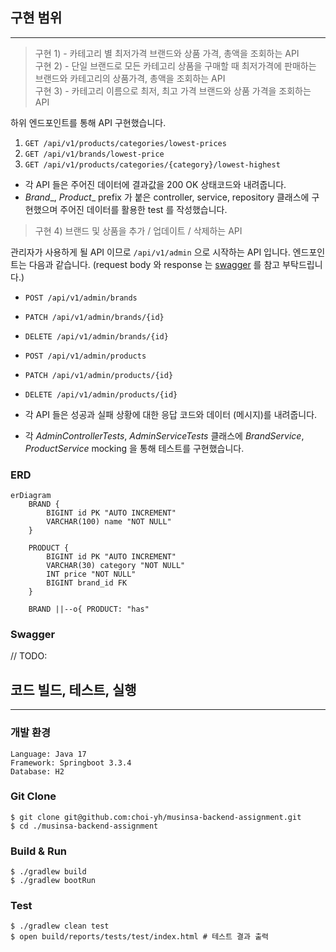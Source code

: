 ## 구현 범위

---

> 구현 1) - 카테고리 별 최저가격 브랜드와 상품 가격, 총액을 조회하는 API  
> 구현 2) - 단일 브랜드로 모든 카테고리 상품을 구매할 때 최저가격에 판매하는 브랜드와 카테고리의 상품가격, 총액을 조회하는 API  
> 구현 3) - 카테고리 이름으로 최저, 최고 가격 브랜드와 상품 가격을 조회하는 API  

하위 엔드포인트를 통해 API 구현했습니다.
1. `GET /api/v1/products/categories/lowest-prices`
2. `GET /api/v1/brands/lowest-price`
3. `GET /api/v1/products/categories/{category}/lowest-highest`

* 각 API 들은 주어진 데이터에 결과값을 200 OK 상태코드와 내려줍니다.
* _Brand__, _Product__ prefix 가 붙은 controller, service, repository 클래스에 구현했으며 주어진 데이터를 활용한 test 를 작성했습니다.

> 구현 4) 브랜드 및 상품을 추가 / 업데이트 / 삭제하는 API

관리자가 사용하게 될 API 이므로 `/api/v1/admin` 으로 시작하는 API 입니다. 엔드포인트는 다음과 같습니다. (request body 와 response 는 [swagger](#swagger) 를 참고 부탁드립니다.)
* `POST /api/v1/admin/brands`
* `PATCH /api/v1/admin/brands/{id}`
* `DELETE /api/v1/admin/brands/{id}`
* `POST /api/v1/admin/products`
* `PATCH /api/v1/admin/products/{id}`
* `DELETE /api/v1/admin/products/{id}`


* 각 API 들은 성공과 실패 상황에 대한 응답 코드와 데이터 (메시지)를 내려줍니다.
* 각 _AdminControllerTests_, _AdminServiceTests_ 클래스에 _BrandService_, _ProductService_ mocking 을 통해 테스트를 구현했습니다. 

### ERD
```mermaid
erDiagram
    BRAND {
        BIGINT id PK "AUTO INCREMENT"
        VARCHAR(100) name "NOT NULL"
    }

    PRODUCT {
        BIGINT id PK "AUTO INCREMENT"
        VARCHAR(30) category "NOT NULL"
        INT price "NOT NULL"
        BIGINT brand_id FK
    }

    BRAND ||--o{ PRODUCT: "has"
```


### Swagger
// TODO:

## 코드 빌드, 테스트, 실행

---

### 개발 환경

```
Language: Java 17
Framework: Springboot 3.3.4
Database: H2
```

### Git Clone

```
$ git clone git@github.com:choi-yh/musinsa-backend-assignment.git
$ cd ./musinsa-backend-assignment
```

### Build & Run

```
$ ./gradlew build
$ ./gradlew bootRun
```

### Test

```
$ ./gradlew clean test
$ open build/reports/tests/test/index.html # 테스트 결과 출력
```